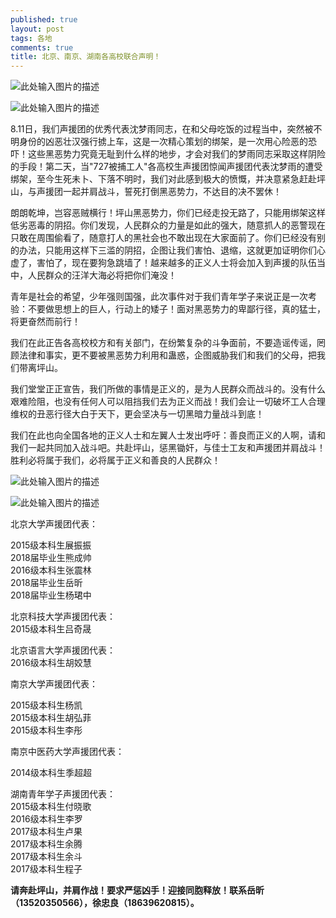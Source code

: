 ```yaml
---
published: true
layout: post
tags: 各地
comments: true
title: 北京、南京、湖南各高校联合声明！
---
```


![此处输入图片的描述](http://wx3.sinaimg.cn/mw690/0060lm7Tly1fu9c23moumj31kw16oqv5.jpg)

![此处输入图片的描述](http://wx3.sinaimg.cn/mw690/0060lm7Tly1fu9c08ihzhj31kw16ohdu.jpg)

8.11日，我们声援团的优秀代表沈梦雨同志，在和父母吃饭的过程当中，突然被不明身份的凶恶壮汉强行掳上车，这是一次精心策划的绑架，是一次用心险恶的恐吓！这些黑恶势力究竟无耻到什么样的地步，才会对我们的梦雨同志采取这样阴险的手段！第二天，当"727被捕工人"各高校生声援团惊闻声援团代表沈梦雨的遭受绑架，至今生死未卜、下落不明时，我们对此感到极大的愤慨，并决意紧急赶赴坪山，与声援团一起并肩战斗，誓死打倒黑恶势力，不达目的决不罢休！



朗朗乾坤，岂容恶贼横行！坪山黑恶势力，你们已经走投无路了，只能用绑架这样低劣恶毒的阴招。你们发现，人民群众的力量是如此的强大，随意抓人的恶警现在只敢在周围偷看了，随意打人的黑社会也不敢出现在大家面前了。你们已经没有别的办法，只能用这样下三滥的阴招，企图让我们害怕、退缩，这就更加证明你们心虚了，害怕了，现在要狗急跳墙了！越来越多的正义人士将会加入到声援的队伍当中，人民群众的汪洋大海必将把你们淹没！

青年是社会的希望，少年强则国强，此次事件对于我们青年学子来说正是一次考验：不要做思想上的巨人，行动上的矮子！面对黑恶势力的卑鄙行径，真的猛士，将更奋然而前行！


我们在此正告各高校校方和有关部门，在纷繁复杂的斗争面前，不要造谣传谣，罔顾法律和事实，更不要被黑恶势力利用和蛊惑，企图威胁我们和我们的父母，把我们带离坪山。



我们堂堂正正宣告，我们所做的事情是正义的，是为人民群众而战斗的。没有什么艰难险阻，也没有任何人可以阻挡我们去为正义而战！我们会让一切破坏工人合理维权的丑恶行径大白于天下，更会坚决与一切黑暗力量战斗到底！



我们在此也向全国各地的正义人士和左翼人士发出呼吁：善良而正义的人啊，请和我们一起共同加入战斗吧。共赴坪山，惩黑锄奸，与佳士工友和声援团并肩战斗！胜利必将属于我们，必将属于正义和善良的人民群众！



![此处输入图片的描述](http://wx1.sinaimg.cn/mw690/0060lm7Tly1fu9bx8t45gj31kw16ohdu.jpg)

![此处输入图片的描述](http://wx2.sinaimg.cn/mw690/0060lm7Tly1fu9bzxw6rbj31kw1flkjl.jpg)

北京大学声援团代表：

2015级本科生展振振\
2018届毕业生熊成帅\
2016级本科生张震林\
2018届毕业生岳昕\
2018届毕业生杨珺中

北京科技大学声援团代表：\
2015级本科生吕奇晟

北京语言大学声援团代表：\
2016级本科生胡姣慧

南京大学声援团代表：

2015级本科生杨凯\
2015级本科生胡弘菲\
2015级本科生李彤

南京中医药大学声援团代表：

2014级本科生季超超

湖南青年学子声援团代表：\
2015级本科生付晓歌\
2016级本科生李罗\
2017级本科生卢果\
2017级本科生余腾\
2017级本科生余斗\
2017级本科生程子



**请奔赴坪山，并肩作战！要求严惩凶手！迎接同胞释放！联系岳昕（13520350566），徐忠良（18639620815）。**
